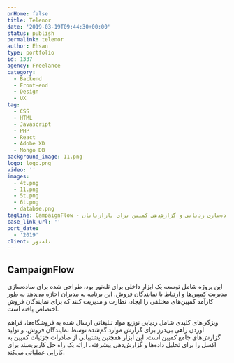 ```yaml
---
onHome: false
title: Telenor
date: '2019-03-19T09:44:30+00:00'
status: publish
permalink: telenor
author: Ehsan
type: portfolio
id: 1337
agency: Freelance
category:
  - Backend
  - Front-end
  - Design
  - UX
tag:
  - CSS
  - HTML
  - Javascript
  - PHP
  - React
  - Adobe XD
  - Mongo DB
background_image: 11.png
logo: logo.png
video: ''
images:
  - 4t.png
  - 11.png
  - 5t.png
  - 6t.png
  - databse.png
tagline: CampaignFlow - ساده‌سازی ردیابی و گزارش‌دهی کمپین برای بازاریابان.
case_link_url: ''
port_date:
  - '2019'
client: تله‌نور
---
```

<h2>CampaignFlow</h2>

این پروژه شامل توسعه یک ابزار داخلی برای تله‌نور بود، طراحی شده برای ساده‌سازی مدیریت کمپین‌ها و ارتباط با نمایندگان فروش. این برنامه به مدیران اجازه می‌دهد به طور کارآمد کمپین‌های مختلفی را ایجاد، نظارت و مدیریت کنند که برای نمایندگان فروش اختصاص یافته است.

ویژگی‌های کلیدی شامل ردیابی توزیع مواد تبلیغاتی ارسال شده به فروشگاه‌ها، فراهم آوردن راهی بی‌درز برای گزارش موارد گم‌شده توسط نمایندگان فروش، و تولید گزارش‌های جامع کمپین است. این ابزار همچنین پشتیبانی از صادرات جزئیات کمپین به اکسل را برای تحلیل داده‌ها و گزارش‌دهی پیشرفته، ارائه یک راه حل کاربرپسند برای کارایی عملیاتی می‌کند.
